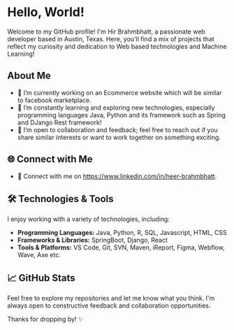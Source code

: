 # Hello, World! 

Welcome to my GitHub profile! I'm Hir Brahmbhatt, a passionate web developer based in Austin, Texas. 
Here, you'll find a mix of projects that reflect my curiosity and dedication to Web based technologies and Machine Learning!

## About Me

- 🔭 I’m currently working on an Ecommerce website which will be similar to facebook marketplace.
- 🌱 I’m constantly learning and exploring new technologies, especially programming languages Java, Python and its framework such as Spring and DJango Rest framework!
- 👯 I’m open to collaboration and feedback; feel free to reach out if you share similar interests or want to work together on something exciting.

## 🌐 Connect with Me

- 💼 Connect with me on https://www.linkedin.com/in/heer-brahmbhatt.

## 🛠️ Technologies & Tools

I enjoy working with a variety of technologies, including:

- **Programming Languages:** Java, Python, R, SQL, Javascript, HTML, CSS
- **Frameworks & Libraries:** SpringBoot, Django, React
- **Tools & Platforms:** VS Code, Git, SVN, Maven, iReport, Figma, Webflow, Wave, Axe etc.

## 📈 GitHub Stats

Feel free to explore my repositories and let me know what you think. I'm always open to constructive feedback and collaboration opportunities.

Thanks for dropping by! ✨
